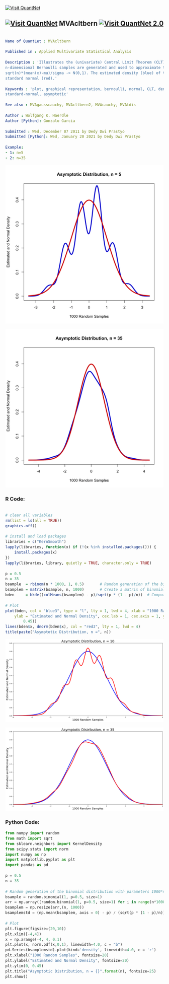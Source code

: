 
[<img src="https://github.com/QuantLet/Styleguide-and-FAQ/blob/master/pictures/banner.png" width="888" alt="Visit QuantNet">](http://quantlet.de/)

## [<img src="https://github.com/QuantLet/Styleguide-and-FAQ/blob/master/pictures/qloqo.png" alt="Visit QuantNet">](http://quantlet.de/) **MVAcltbern** [<img src="https://github.com/QuantLet/Styleguide-and-FAQ/blob/master/pictures/QN2.png" width="60" alt="Visit QuantNet 2.0">](http://quantlet.de/)

```yaml

Name of QuantLet : MVAcltbern

Published in : Applied Multivariate Statistical Analysis

Description : 'Illustrates the (univariate) Central Limit Theorem (CLT). n*1000 sets of
n-dimensional Bernoulli samples are generated and used to approximate the distribution of t =
sqrt(n)*(mean(x)-mu)/sigma -> N(0,1). The estimated density (blue) of t is shown together with the
standard normal (red).'

Keywords : 'plot, graphical representation, bernoulli, normal, CLT, density, distribution,
standard-normal, asymptotic'

See also : MVAgausscauchy, MVAcltbern2, MVAcauchy, MVAtdis

Author : Wolfgang K. Haerdle
Author [Python]: Gonzalo Garcia

Submitted : Wed, December 07 2011 by Dedy Dwi Prastyo
Submitted [Python]: Wed, January 20 2021 by Dedy Dwi Prastyo

Example: 
- 1: n=5
- 2: n=35

```

![Picture1](MVAcltbern_1-1.png)

![Picture2](MVAcltbern_2-1.png)


### R Code:
```r

# clear all variables
rm(list = ls(all = TRUE))
graphics.off()

# install and load packages
libraries = c("KernSmooth")
lapply(libraries, function(x) if (!(x %in% installed.packages())) {
    install.packages(x)
})
lapply(libraries, library, quietly = TRUE, character.only = TRUE)

p = 0.5
n = 35
bsample  = rbinom(n * 1000, 1, 0.5)       # Random generation of the binomial distribution with parameters 1000*n and 0.5
bsamplem = matrix(bsample, n, 1000)       # Create a matrix of binomial random variables
bden     = bkde((colMeans(bsamplem) - p)/sqrt(p * (1 - p)/n))  # Compute kernel density estimate

# Plot
plot(bden, col = "blue3", type = "l", lty = 1, lwd = 4, xlab = "1000 Random Samples", 
    ylab = "Estimated and Normal Density", cex.lab = 1, cex.axis = 1, ylim = c(0, 
        0.45))
lines(bden$x, dnorm(bden$x), col = "red3", lty = 1, lwd = 4)  
title(paste("Asymptotic Distribution, n =", n)) 

```

![Picture3](MVAcltbern_1-1_py.png)

![Picture4](MVAcltbern_2-1_py.png)

### Python Code:
```python
from numpy import random
from math import sqrt
from sklearn.neighbors import KernelDensity
from scipy.stats import norm
import numpy as np
import matplotlib.pyplot as plt
import pandas as pd

p = 0.5
n = 35

# Random generation of the binomial distribution with parameters 1000*n and 0.5
bsample = random.binomial(1, p=0.5, size=1)
arr = np.array([random.binomial(1, p=0.5, size=1) for i in range(n*1000)]) # Create a matrix of binomial random variables
bsamplem = np.resize(arr,(n, 1000))
bsamplemstd = (np.mean(bsamplem, axis = 0) - p) / (sqrt(p * (1 - p)/n)) # Standardize

# Plot
plt.figure(figsize=(20,10))
plt.xlim([-4,4])
x = np.arange(-4, 4, 0.1)
plt.plot(x, norm.pdf(x,0,1), linewidth=4.0, c = "b")
pd.Series(bsamplemstd).plot(kind='density', linewidth=4.0, c = 'r')
plt.xlabel("1000 Random Samples", fontsize=20)
plt.ylabel("Estimated and Normal Density", fontsize=20)
plt.ylim(0, 0.45)
plt.title("Asymptotic Distribution, n = {}".format(n), fontsize=25)
plt.show()
```
